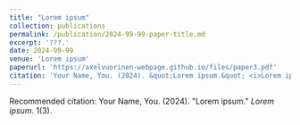 ```yaml
---
title: "Lorem ipsum"
collection: publications
permalink: /publication/2024-99-99-paper-title.md
excerpt: '???.'
date: 2024-99-99
venue: 'Lorem ipsum'
paperurl: 'https://axelvuorinen-webpage.github.io/files/paper3.pdf'
citation: 'Your Name, You. (2024). &quot;Lorem ipsum.&quot; <i>Lorem ipsum</i>. 1(3).'
---
```


Recommended citation: Your Name, You. (2024). "Lorem ipsum." <i>Lorem ipsum</i>. 1(3).
